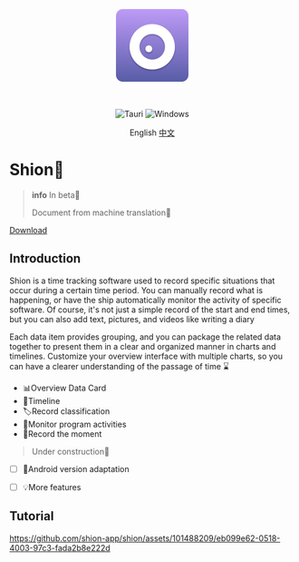 <p align="center">
   <a href="https://shion.app/" target="_blank">
     <img src="./docs/logo.svg" width="128" height="128" alt="logo">
   </a>
</p>
<br/>

<p align="center">
  <img src="https://img.shields.io/badge/tauri-%2324C8DB.svg?style=for-the-badge&logo=tauri&logoColor=%23FFFFFF" alt="Tauri">
  <img src="https://img.shields.io/badge/Windows-0078D6?style=for-the-badge&logo=windows&logoColor=white" alt="Windows">
</p>

<p align="center">
   English
   <a href="./README-ZH.md">中文</a>
</p>

# Shion🍂

> **info**
> In beta🥳
>
> Document from machine translation🤖

<a href="https://shion.app/download" target="_blank">Download</a>



## Introduction

Shion is a time tracking software used to record specific situations that occur during a certain time period. You can manually record what is happening, or have the ship automatically monitor the activity of specific software. Of course, it's not just a simple record of the start and end times, but you can also add text, pictures, and videos like writing a diary

Each data item provides grouping, and you can package the related data together to present them in a clear and organized manner in charts and timelines. Customize your overview interface with multiple charts, so you can have a clearer understanding of the passage of time ⌛

+ 📊Overview Data Card
+ 📅Timeline
+ 🏷️Record classification
+ 👀Monitor program activities
+ 📖Record the moment

> Under construction🚧

- [ ] 📱Android version adaptation
- [ ] 💡More features



## Tutorial

https://github.com/shion-app/shion/assets/101488209/eb099e62-0518-4003-97c3-fada2b8e222d
